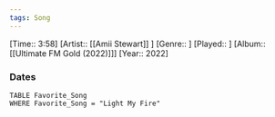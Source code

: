 ```yaml
---
tags: Song  
---
```

[Time:: 3:58]
[Artist:: [[Amii Stewart]] ]
[Genre:: ]
[Played:: ]
[Album:: [[Ultimate FM Gold (2022)]]]
[Year:: 2022]
### Dates
````dataview
TABLE Favorite_Song
WHERE Favorite_Song = "Light My Fire"
````